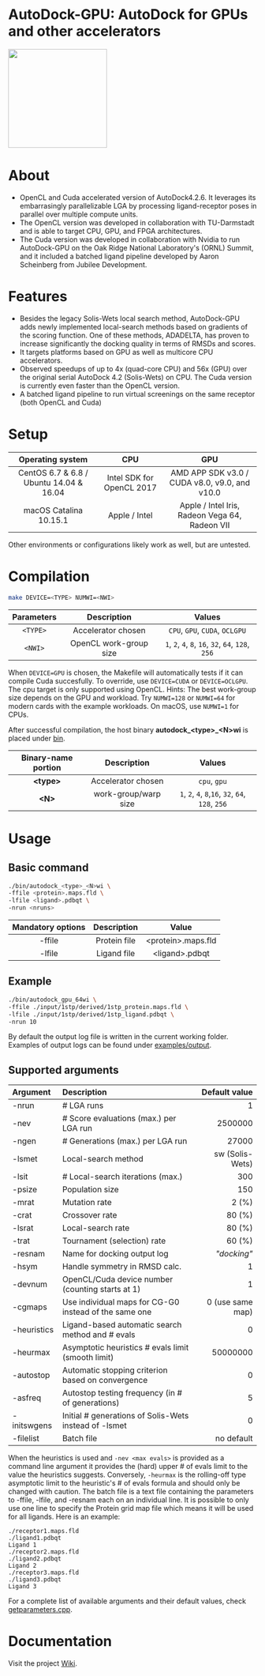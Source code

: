 AutoDock-GPU: AutoDock for GPUs and other accelerators
======================================================

<img src=".png" width="200">

# About

* OpenCL and Cuda accelerated version of AutoDock4.2.6. It leverages its embarrasingly parallelizable LGA by processing ligand-receptor poses in parallel over multiple compute units.
* The OpenCL version was developed in collaboration with TU-Darmstadt and is able to target CPU, GPU, and FPGA architectures.
* The Cuda version was developed in collaboration with Nvidia to run AutoDock-GPU on the Oak Ridge National Laboratory's (ORNL) Summit, and it included a batched ligand pipeline developed by Aaron Scheinberg from Jubilee Development.

# Features

* Besides the legacy Solis-Wets local search method, AutoDock-GPU adds newly implemented local-search methods based on gradients of the scoring function. One of these methods, ADADELTA, has proven to increase significantly the docking quality in terms of RMSDs and scores.
* It targets platforms based on GPU as well as multicore CPU accelerators.
* Observed speedups of up to 4x (quad-core CPU) and 56x (GPU) over the original serial AutoDock 4.2 (Solis-Wets) on CPU. The Cuda version is currently even faster than the OpenCL version.
* A batched ligand pipeline to run virtual screenings on the same receptor (both OpenCL and Cuda)

# Setup

| Operating system                         | CPU                          | GPU                                            |
|:----------------------------------------:|:----------------------------:|:----------------------------------------------:|
|CentOS 6.7 & 6.8 / Ubuntu 14.04 & 16.04   | Intel SDK for OpenCL 2017    | AMD APP SDK v3.0 / CUDA v8.0, v9.0, and v10.0  |
|macOS Catalina 10.15.1                    | Apple / Intel                | Apple / Intel Iris, Radeon Vega 64, Radeon VII |


Other environments or configurations likely work as well, but are untested.

# Compilation

```zsh
make DEVICE=<TYPE> NUMWI=<NWI>
```

| Parameters | Description            | Values                                             |
|:----------:|:----------------------:|:--------------------------------------------------:|
| `<TYPE>`   | Accelerator chosen     | `CPU`, `GPU`, `CUDA`, `OCLGPU`                     |
| `<NWI>`    | OpenCL work-group size | `1`, `2`, `4`, `8`, `16`, `32`, `64`, `128`, `256` |

When `DEVICE=GPU` is chosen, the Makefile will automatically tests if it can compile Cuda succesfully. To override, use `DEVICE=CUDA` or `DEVICE=OCLGPU`. The cpu target is only supported using OpenCL.
Hints: The best work-group size depends on the GPU and workload. Try `NUMWI=128` or `NUMWI=64` for modern cards with the example workloads. On macOS, use `NUMWI=1` for CPUs.

After successful compilation, the host binary **autodock_&lt;type&gt;_&lt;N&gt;wi** is placed under [bin](./bin).

| Binary-name portion | Description            | Values                                            |
|:-------------------:|:----------------------:|:-------------------------------------------------:|
| **&lt;type&gt;**    | Accelerator chosen     | `cpu`, `gpu`                                      |
| **&lt;N&gt;**       | work-group/warp size   | `1`, `2`, `4`, `8`,`16`, `32`, `64`, `128`, `256` |


# Usage

## Basic command
```zsh
./bin/autodock_<type>_<N>wi \
-ffile <protein>.maps.fld \
-lfile <ligand>.pdbqt \
-nrun <nruns>
```

| Mandatory options | Description   | Value                     |
|:-----------------:|:-------------:|:-------------------------:|
| -ffile            |Protein file   |&lt;protein&gt;.maps.fld   |
| -lfile            |Ligand file    |&lt;ligand&gt;.pdbqt       |

## Example
```zsh
./bin/autodock_gpu_64wi \
-ffile ./input/1stp/derived/1stp_protein.maps.fld \
-lfile ./input/1stp/derived/1stp_ligand.pdbqt \
-nrun 10
```
By default the output log file is written in the current working folder. Examples of output logs can be found under [examples/output](examples/output/).

## Supported arguments

| Argument    | Description                                           | Default value    |
|:------------|:------------------------------------------------------|-----------------:|
| -nrun       | # LGA runs                                            | 1                |
| -nev        | # Score evaluations (max.) per LGA run                | 2500000          |
| -ngen       | # Generations (max.) per LGA run                      | 27000            |
| -lsmet      | Local-search method                                   | sw (Solis-Wets)  |
| -lsit       | # Local-search iterations (max.)                      | 300              |
| -psize      | Population size                                       | 150              |
| -mrat       | Mutation rate                                         | 2 (%)            |
| -crat       | Crossover rate                                        | 80 (%)           |
| -lsrat      | Local-search rate                                     | 80 (%)           |
| -trat       | Tournament (selection) rate                           | 60 (%)           |
| -resnam     | Name for docking output log                           | _"docking"_      |
| -hsym       | Handle symmetry in RMSD calc.                         | 1                |
| -devnum     | OpenCL/Cuda device number (counting starts at 1)      | 1                |
| -cgmaps     | Use individual maps for CG-G0 instead of the same one | 0 (use same map) |
| -heuristics | Ligand-based automatic search method and # evals      | 0                |
| -heurmax    | Asymptotic heuristics # evals limit (smooth limit)    | 50000000         |
| -autostop   | Automatic stopping criterion based on convergence     | 0                |
| -asfreq     | Autostop testing frequency (in # of generations)      | 5                |
| -initswgens | Initial # generations of Solis-Wets instead of -lsmet | 0                |
| -filelist   | Batch file                                            | no default       |

When the heuristics is used and `-nev <max evals>` is provided as a command line argument it provides the (hard) upper # of evals limit to the value the heuristics suggests. Conversely, `-heurmax` is the rolling-off type asymptotic limit to the heuristic's # of evals formula and should only be changed with caution.
The batch file is a text file containing the parameters to -ffile, -lfile, and -resnam each on an individual line. It is possible to only use one line to specify the Protein grid map file which means it will be used for all ligands. Here is an example:
```
./receptor1.maps.fld
./ligand1.pdbqt
Ligand 1
./receptor2.maps.fld
./ligand2.pdbqt
Ligand 2
./receptor3.maps.fld
./ligand3.pdbqt
Ligand 3
```

For a complete list of available arguments and their default values, check [getparameters.cpp](host/src/getparameters.cpp).

# Documentation

Visit the project [Wiki](https://github.com/ccsb-scripps/AutoDock-GPU/wiki).
